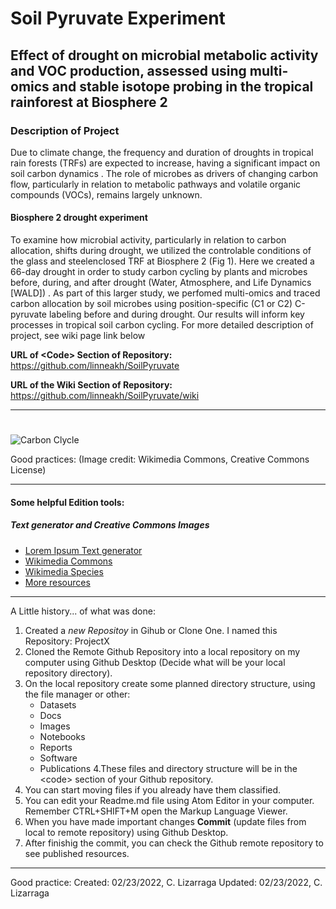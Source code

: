 # Soil Pyruvate Experiment 
## Effect of drought on microbial metabolic activity and VOC production, assessed using multi-omics and stable isotope probing in the tropical rainforest at Biosphere 2

### **Description of Project** <br>
Due to climate change, the frequency and duration of droughts in
tropical rain forests (TRFs) are expected to increase, having a
significant impact on soil carbon dynamics . The role of microbes as
drivers of changing carbon flow, particularly in relation to metabolic
pathways and volatile organic compounds (VOCs), remains largely
unknown.  

#### **Biosphere 2 drought experiment**<br>
To examine how microbial activity, particularly in relation to carbon allocation, shifts
during drought, we utilized the controlable conditions of the glass and steelenclosed
TRF at Biosphere 2 (Fig 1). Here we created a 66-day drought in order to
study carbon cycling by plants and microbes before, during, and after drought (Water,
Atmosphere, and Life Dynamics [WALD]) . As part of this larger study, we perfomed
multi-omics and traced carbon allocation by soil microbes using position-specific (C1 or
C2) C-pyruvate labeling before and during drought. Our results will inform key
processes in tropical soil carbon cycling. For more detailed description of project, see wiki page link below<br>

**URL of \<Code\>  Section of Repository:** https://github.com/linneakh/SoilPyruvate

**URL of the Wiki Section of Repository:** https://github.com/linneakh/SoilPyruvate/wiki


***

# 

![Carbon Clycle](https://github.com/linneakh/SoilPyruvate/Code/Images/)

Good practices: (Image credit: Wikimedia Commons, Creative Commons License)

***

#### Some helpful Edition tools:

##### Text generator and Creative Commons Images

*  [Lorem Ipsum Text generator](https://www.lipsum.com)
*  [Wikimedia Commons](https://commons.wikimedia.org/wiki/Main_Page)
* [Wikimedia Species](https://species.wikimedia.org/wiki/Main_Page)
* [More resources](https://www.wikimedia.org)

***

A Little history... of what was done:

1. Created a _new Repositoy_ in Gihub or Clone One. I named this Repository: ProjectX
2. Cloned the Remote Github Repository into a local repository on my computer using Github Desktop (Decide what will be your local repository directory).
3. On the local repository create some planned directory structure, using the file manager or other:
   - Datasets
   - Docs
   - Images
   - Notebooks
   - Reports
   - Software
   - Publications
4.These files and directory structure will be in the \<code\> section of your Github repository.
5. You can start moving files if you already have them classified.
6. You can edit your Readme.md file using Atom Editor in your computer. Remember CTRL+SHIFT+M open the Markup Language Viewer.
7. When you have made important changes **Commit** (update files from local to remote repository) using Github Desktop.
8. After finishig the commit, you can check the Github remote repository to see published resources.

***
Good practice:
Created: 02/23/2022, C. Lizarraga
Updated: 02/23/2022, C. Lizarraga
